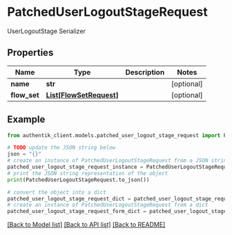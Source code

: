 # PatchedUserLogoutStageRequest

UserLogoutStage Serializer

## Properties

Name | Type | Description | Notes
------------ | ------------- | ------------- | -------------
**name** | **str** |  | [optional] 
**flow_set** | [**List[FlowSetRequest]**](FlowSetRequest.md) |  | [optional] 

## Example

```python
from authentik_client.models.patched_user_logout_stage_request import PatchedUserLogoutStageRequest

# TODO update the JSON string below
json = "{}"
# create an instance of PatchedUserLogoutStageRequest from a JSON string
patched_user_logout_stage_request_instance = PatchedUserLogoutStageRequest.from_json(json)
# print the JSON string representation of the object
print(PatchedUserLogoutStageRequest.to_json())

# convert the object into a dict
patched_user_logout_stage_request_dict = patched_user_logout_stage_request_instance.to_dict()
# create an instance of PatchedUserLogoutStageRequest from a dict
patched_user_logout_stage_request_form_dict = patched_user_logout_stage_request.from_dict(patched_user_logout_stage_request_dict)
```
[[Back to Model list]](../README.md#documentation-for-models) [[Back to API list]](../README.md#documentation-for-api-endpoints) [[Back to README]](../README.md)


